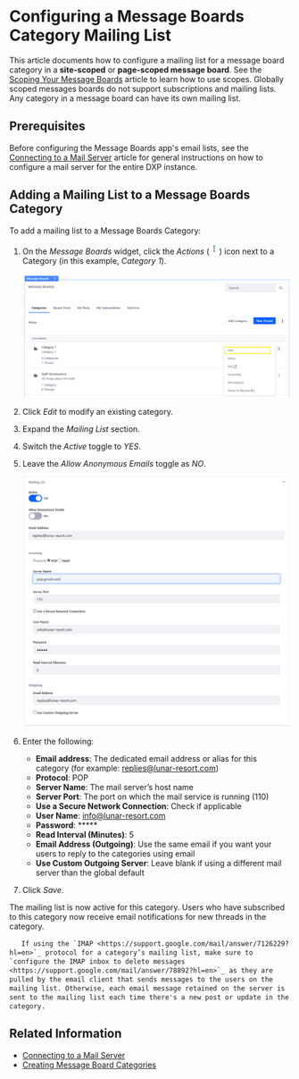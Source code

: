 # Configuring a Message Boards Category Mailing List

This article documents how to configure a mailing list for a message board category in a **site-scoped** or **page-scoped message board**. See the [Scoping Your Message Boards](./05-scoping-your-message-boards.md) article to learn how to use scopes. Globally scoped messages boards do not support subscriptions and mailing lists. Any category in a message board can have its own mailing list.

## Prerequisites

Before configuring the Message Boards app's email lists, see the [Connecting to a Mail Server](../../../installation-and-upgrades/02-setting-up-liferay-dxp/connecting-to-a-mail-server.md) article for general instructions on how to configure a mail server for the entire DXP instance.

## Adding a Mailing List to a Message Boards Category

To add a mailing list to a Message Boards Category:

1. On the _Message Boards_ widget, click the _Actions_ (![Actions](../../../images/icon-actions.png)) icon next to a Category (in this example, _Category 1_).

    ![Editing a Category](./configuring-a-message-boards-category-mailing-list/images/02.png)

1. Click _Edit_ to modify an existing category.
1. Expand the _Mailing List_ section.
1. Switch the _Active_ toggle to _YES_.
1. Leave the _Allow Anonymous Emails_ toggle as _NO_.

    ![Configuring a categories mailing list](./configuring-a-message-boards-category-mailing-list/images/01.png)

1. Enter the following:

   * **Email address**: The dedicated email address or alias for this category (for example: replies@lunar-resort.com)
   * **Protocol**: POP
   * **Server Name**: The mail server’s host name
   * **Server Port**: The port on which the mail service is running (110)
   * **Use a Secure Network Connection**: Check if applicable
   * **User Name**: info@lunar-resort.com
   * **Password**: *****
   * **Read Interval (Minutes)**: 5
   * **Email Address (Outgoing)**: Use the same email if you want your users to reply to the categories using email
   * **Use Custom Outgoing Server**: Leave blank if using a different mail server than the global default

1. Click _Save_.

The mailing list is now active for this category. Users who have subscribed to this category now receive email notifications for new threads in the category.

```important::
   If using the `IMAP <https://support.google.com/mail/answer/7126229?hl=en>`_ protocol for a category’s mailing list, make sure to `configure the IMAP inbox to delete messages <https://support.google.com/mail/answer/78892?hl=en>`_ as they are pulled by the email client that sends messages to the users on the mailing list. Otherwise, each email message retained on the server is sent to the mailing list each time there's a new post or update in the category.
```

## Related Information

* [Connecting to a Mail Server](../../../installation-and-upgrades/02-setting-up-liferay-dxp/connecting-to-a-mail-server.md)
* [Creating Message Board Categories](./creating-message-boards-categories.md)
